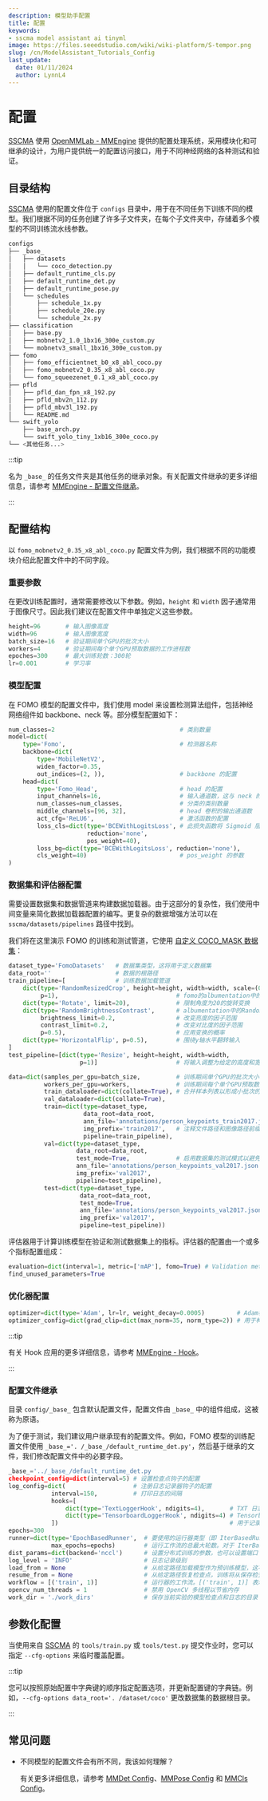 ```yaml
---
description: 模型助手配置
title: 配置
keywords:
- sscma model assistant ai tinyml 
image: https://files.seeedstudio.com/wiki/wiki-platform/S-tempor.png
slug: /cn/ModelAssistant_Tutorials_Config
last_update:
  date: 01/11/2024
  author: LynnL4
---
```



# 配置

[SSCMA](https://github.com/Seeed-Studio/ModelAssistant) 使用 [OpenMMLab - MMEngine](https://github.com/open-mmlab/mmengine) 提供的配置处理系统，采用模块化和可继承的设计，为用户提供统一的配置访问接口，用于不同神经网络的各种测试和验证。

## 目录结构

[SSCMA](https://github.com/Seeed-Studio/ModelAssistant) 使用的配置文件位于 `configs` 目录中，用于在不同任务下训练不同的模型。我们根据不同的任务创建了许多子文件夹，在每个子文件夹中，存储着多个模型的不同训练流水线参数。

```sh
configs
├── _base_
│   ├── datasets
│   │   └── coco_detection.py
│   ├── default_runtime_cls.py
│   ├── default_runtime_det.py
│   ├── default_runtime_pose.py
│   └── schedules
│       ├── schedule_1x.py
│       ├── schedule_20e.py
│       └── schedule_2x.py
├── classification
│   ├── base.py
│   ├── mobnetv2_1.0_1bx16_300e_custom.py
│   └── mobnetv3_small_1bx16_300e_custom.py
├── fomo
│   ├── fomo_efficientnet_b0_x8_abl_coco.py
│   ├── fomo_mobnetv2_0.35_x8_abl_coco.py
│   └── fomo_squeezenet_0.1_x8_abl_coco.py
├── pfld
│   ├── pfld_dan_fpn_x8_192.py
│   ├── pfld_mbv2n_112.py
│   ├── pfld_mbv3l_192.py
│   └── README.md
└── swift_yolo
    ├── base_arch.py
    └── swift_yolo_tiny_1xb16_300e_coco.py
└── <其他任务...>
```

:::tip

名为 `_base_` 的任务文件夹是其他任务的继承对象。有关配置文件继承的更多详细信息，请参考 [MMEngine - 配置文件继承](https://mmengine.readthedocs.io/en/latest/advanced_tutorials/config.html#id3)。

:::

## 配置结构

以 `fomo_mobnetv2_0.35_x8_abl_coco.py` 配置文件为例，我们根据不同的功能模块介绍此配置文件中的不同字段。

### 重要参数

在更改训练配置时，通常需要修改以下参数。例如，`height` 和 `width` 因子通常用于图像尺寸。因此我们建议在配置文件中单独定义这些参数。

```python
height=96       # 输入图像高度
width=96        # 输入图像宽度
batch_size=16   # 验证期间单个GPU的批次大小
workers=4       # 验证期间每个单个GPU预取数据的工作进程数
epoches=300     # 最大训练轮数：300轮
lr=0.001        # 学习率
```

### 模型配置

在 FOMO 模型的配置文件中，我们使用 model 来设置检测算法组件，包括神经网络组件如 backbone、neck 等。部分模型配置如下：

```python
num_classes=2                                   # 类别数量
model=dict(
    type='Fomo',                                # 检测器名称
    backbone=dict(
        type='MobileNetV2',
        widen_factor=0.35,
        out_indices=(2, )),                     # backbone 的配置
    head=dict(
        type='Fomo_Head',                       # head 的配置
        input_channels=16,                      # 输入通道数，这与 neck 的输入通道数一致
        num_classes=num_classes,                # 分类的类别数量
        middle_channels=[96, 32],               # head 卷积的输出通道数
        act_cfg='ReLU6',                        # 激活函数的配置
        loss_cls=dict(type='BCEWithLogitsLoss', # 此损失函数将 Sigmoid 层和 BCELoss 结合在一个单一类中
                      reduction='none',
                      pos_weight=40),
        loss_bg=dict(type='BCEWithLogitsLoss', reduction='none'),
        cls_weight=40)                          # pos_weight 的参数
)
```

### 数据集和评估器配置

需要设置数据集和数据管道来构建数据加载器。由于这部分的复杂性，我们使用中间变量来简化数据加载器配置的编写。更复杂的数据增强方法可以在 `sscma/datasets/pipelines` 路径中找到。

我们将在这里演示 FOMO 的训练和测试管道，它使用 [自定义 COCO_MASK 数据集](/ModelAssistant_Tutorials_Datasets)：

```python
dataset_type='FomoDatasets'   # 数据集类型，这将用于定义数据集
data_root=''                  # 数据的根路径
train_pipeline=[              # 训练数据加载管道
    dict(type='RandomResizedCrop', height=height, width=width, scale=(0.90, 1.1),
         p=1),                                 # fomo的albumentation中的RandomResizedCrop增强
    dict(type='Rotate', limit=20),             # 限制角度为20的旋转变换
    dict(type='RandomBrightnessContrast',      # albumentation中的RandomBrightnessContrast增强
         brightness_limit=0.2,                 # 改变亮度的因子范围
         contrast_limit=0.2,                   # 改变对比度的因子范围
         p=0.5),                               # 应用变换的概率
    dict(type='HorizontalFlip', p=0.5),        # 围绕y轴水平翻转输入
]
test_pipeline=[dict(type='Resize', height=height, width=width,
                    p=1)]                      # 将输入调整为给定的高度和宽度

data=dict(samples_per_gpu=batch_size,          # 训练期间单个GPU的批次大小
          workers_per_gpu=workers,             # 训练期间每个单个GPU预取数据的工作进程数
          train_dataloader=dict(collate=True), # 合并样本列表以形成小批次的标志
          val_dataloader=dict(collate=True),
          train=dict(type=dataset_type,
                     data_root=data_root,
                     ann_file='annotations/person_keypoints_train2017.json',
                     img_prefix='train2017',   # 注释文件路径和图像路径前缀
                     pipeline=train_pipeline),
          val=dict(type=dataset_type,
                   data_root=data_root,
                   test_mode=True,             # 启用数据集的测试模式以避免过滤注释或图像
                   ann_file='annotations/person_keypoints_val2017.json',
                   img_prefix='val2017',
                   pipeline=test_pipeline),
          test=dict(type=dataset_type,
                    data_root=data_root,
                    test_mode=True,
                    ann_file='annotations/person_keypoints_val2017.json',
                    img_prefix='val2017',
                    pipeline=test_pipeline))
```

评估器用于计算训练模型在验证和测试数据集上的指标。评估器的配置由一个或多个指标配置组成：

```python
evaluation=dict(interval=1, metric=['mAP'], fomo=True) # Validation metric for evaluate mAP
find_unused_parameters=True
```

### 优化器配置

```python
optimizer=dict(type='Adam', lr=lr, weight_decay=0.0005)         # Adam梯度下降优化器，包含基础学习率和权重衰减
optimizer_config=dict(grad_clip=dict(max_norm=35, norm_type=2)) # 用于构建优化器钩子的配置
```

:::tip

有关 Hook 应用的更多详细信息，请参考 [MMEngine - Hook](https://mmengine.readthedocs.io/en/latest/tutorials/hook.html)。

:::

### 配置文件继承

目录 `config/_base_` 包含默认配置文件，配置文件由 `_base_` 中的组件组成，这被称为原语。

为了便于测试，我们建议用户继承现有的配置文件。例如，FOMO 模型的训练配置文件使用 `_base_='. /_base_/default_runtime_det.py'`，然后基于继承的文件，我们修改配置文件中的必要字段。

```python
_base_='../_base_/default_runtime_det.py
checkpoint_config=dict(interval=5) # 设置检查点钩子的配置
log_config=dict(                   # 注册日志记录器钩子的配置
            interval=150,          # 打印日志的间隔
            hooks=[
                dict(type='TextLoggerHook', ndigits=4),       # TXT 日志记录器
                dict(type='TensorboardLoggerHook', ndigits=4) # Tensorboard 日志记录器
            ])                                                # 用于记录训练过程的日志记录器
epochs=300
runner=dict(type='EpochBasedRunner',  # 要使用的运行器类型（即 IterBasedRunner 或 EpochBasedRunner）
            max_epochs=epochs)        # 运行工作流的总最大轮数。对于 IterBasedRunner 使用 `max_iters`
dist_params=dict(backend='nccl')      # 设置分布式训练的参数，也可以设置端口
log_level = 'INFO'                    # 日志记录级别
load_from = None                      # 从给定路径加载模型作为预训练模型，这不会恢复训练
resume_from = None                    # 从给定路径恢复检查点，训练将从保存检查点时的轮数恢复
workflow = [('train', 1)]             # 运行器的工作流。[('train', 1)] 表示只有一个工作流，名为 'train' 的工作流执行一次。工作流根据 total_epochs 训练模型 300 轮
opencv_num_threads = 1                # 禁用 OpenCV 多线程以节省内存
work_dir = './work_dirs'              # 保存当前实验的模型检查点和日志的目录
```

## 参数化配置

当使用来自 [SSCMA](https://github.com/Seeed-Studio/ModelAssistant) 的 `tools/train.py` 或 `tools/test.py` 提交作业时，您可以指定 `--cfg-options` 来临时覆盖配置。

:::tip

您可以按照原始配置中字典键的顺序指定配置选项，并更新配置键的字典链。例如，`--cfg-options data_root='. /dataset/coco'` 更改数据集的数据根目录。

:::

## 常见问题

- 不同模型的配置文件会有所不同，我该如何理解？

  有关更多详细信息，请参考 [MMDet Config](https://mmdetection.readthedocs.io/en/latest/tutorials/config.html)、[MMPose Config](https://mmpose.readthedocs.io/en/latest/tutorials/0_config.html) 和 [MMCls Config](https://mmclassification.readthedocs.io/en/latest/tutorials/config.html)。